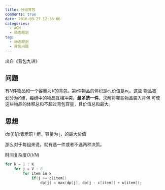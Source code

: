 ```yaml
---
title: 分组背包
comments: true
date: 2018-09-27 12:36:06
categories:
  - ACM
  - 动态规划
tag:
  - 动态规划
  - 背包问题
---
```


出自《背包九讲》

## 问题

有$N$件物品和一个容量为$V$的背包。第$i$件物品的体积是$c_i$,价值是$w_i$。这些
物品被划分为$K$组，每组中的物品互相冲突，**最多选一件**。求解将哪些物品装入背包
可使这些物品的体积总和不超过背包容量，且价值总和最大。

## 思想

$dp[i][j]$:表示前 i 组，容量为 j，的最大价值

那么对于每组来说，就有选一件或者不选两种决策。

时间复杂度$O(VN)$

```cpp
for k = 1 : K
    for j = V : 0
        for item in k
            if(j >= c[item])
                dp[j] = max(dp[j], dp[j - c[item]] + w[item]);
```
